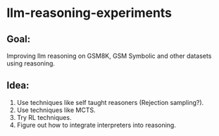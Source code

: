 # llm-reasoning-experiments

## Goal: 
Improving llm reasoning on GSM8K, GSM Symbolic and other datasets using reasoning.


## Idea:
1. Use techniques like self taught reasoners (Rejection sampling?).
2. Use techniques like MCTS.
3. Try RL techniques.
4. Figure out how to integrate interpreters into reasoning.